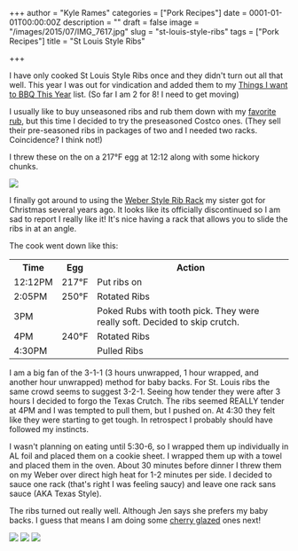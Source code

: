 +++
author = "Kyle Rames"
categories = ["Pork Recipes"]
date = 0001-01-01T00:00:00Z
description = ""
draft = false
image = "/images/2015/07/IMG_7617.jpg"
slug = "st-louis-style-ribs"
tags = ["Pork Recipes"]
title = "St Louis Style Ribs"

+++

I have only cooked St Louis Style Ribs once and they didn't turn out all that well. This year I was out for vindication and added them to my [Things I want to BBQ This Year](http://bbq.kylerames.com/2015/01/25/things-i-want-to-bbq-this-year/) list. (So far I am 2 for 8! I need to get moving)

I usually like to buy unseasoned ribs and rub them down with my [favorite rub](http://www.thekansascitybbqstore.com/products/cowtown-the-squeal-hog-rub), but this time I decided to try the preseasoned Costco ones. (They sell their pre-seasoned ribs in packages of two and I needed two racks. Coincidence? I think not!)

I threw these on the on a 217°F egg at 12:12 along with some hickory chunks.

![](/content/images/2015/07/IMG_7616.jpg)

I finally got around to using the [Weber Style Rib Rack](http://www.amazon.com/Weber-6453-Style-Discontinued-Manufacturer/dp/B001H1NH74/ref=sr_1_2?ie=UTF8&qid=1437441767&sr=8-2) my sister got for Christmas several years ago. It looks like its officially discontinued so I am sad to report I really like it! It's nice having a rack that allows you to slide the ribs in at an angle.

The cook went down like this:

<table>
<tr><th>Time</th><th>Egg</th><th>Action</th></tr>
<tr><td>12:12PM</td><td>217°F</td><td>Put ribs on</td></tr>
<tr><td>2:05PM</td><td>250°F</td><td>Rotated Ribs</td></tr>
<tr><td>3PM</td><td></td><td>Poked Rubs with tooth pick. They were really soft. Decided to skip crutch.</td></tr>
<tr><td>4PM</td><td>240°F</td><td>Rotated Ribs</td></tr>
<tr><td>4:30PM</td><td></td><td>Pulled Ribs</td></tr>
</table>

I am a big fan of the 3-1-1 (3 hours unwrapped, 1 hour wrapped, and another hour unwrapped) method for baby backs. For St. Louis ribs the same crowd seems to suggest 3-2-1. Seeing how tender they were after 3 hours I decided to forgo the Texas Crutch. The ribs seemed REALLY tender at 4PM and I was tempted to pull them, but I pushed on. At 4:30 they felt like they were starting to get tough. In retrospect I probably should have followed my instincts.

I wasn't planning on eating until 5:30-6, so I wrapped them up individually in AL foil and placed them on a cookie sheet. I wrapped them up with a towel and placed them in the oven. About 30 minutes before dinner I threw them on my Weber over direct high heat for 1-2 minutes per side. I decided to sauce one rack (that's right I was feeling saucy) and leave one rack sans sauce (AKA Texas Style).

The ribs turned out really well. Although Jen says she prefers my baby backs. I guess that means I am doing some [cherry glazed](http://bbq.kylerames.com/2015/01/25/things-i-want-to-bbq-this-year/) ones next!

![](/content/images/2015/07/IMG_7623.jpg)
![](/content/images/2015/07/IMG_7625.jpg)
![](/content/images/2015/07/IMG_7626.jpg)


